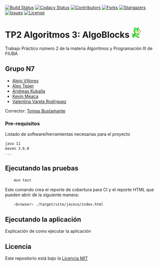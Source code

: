 [![Build Status][build-shield]][build-url]
[![Codacy Status][codacy-shield]][codacy-url]
[![Contributors][contributors-shield]][contributors-url]
[![Forks][forks-shield]][forks-url]
[![Stargazers][stars-shield]][stars-url]
[![Issues][issues-shield]][issues-url]
[![License][license-shield]][license-url]

# TP2 Algoritmos 3: AlgoBlocks <img height="35" src="https://raw.githubusercontent.com/valva-ro/Algo3-TP2-AlgoBlocks/master/logo.png">

Trabajo Práctico número 2 de la materia Algoritmos y Programación III de FIUBA

## Grupo N7
  * [Alejo Villores](https://github.com/alejovillores)
  * [Alex Teper](https://github.com/AlexTeper99)
  * [Andreas Kuballa](https://github.com/AndreasKub)  
  * [Kevin Meaca](https://github.com/root-MKevin)
  * [Valentina Varela Rodriguez](https://github.com/valva-ro)
  

Corrector: [Tomas Bustamante](https://github.com/tomasBustamante) 

### Pre-requisitos

Listado de software/herramientas necesarias para el proyecto

```
java 11
maven 3.6.0
...
```

## Ejecutando las pruebas

```bash
    mvn test
```

Este comando crea el reporte de cobertura para CI y el reporte HTML que pueden abrir de la siguiente manera:

```bash
    <browser> ./target/site/jacoco/index.html
```

## Ejecutando la aplicación

Explicación de como ejecutar la aplicación
 
## Licencia

Este repositorio está bajo la [Licencia MIT][license-url]

[build-shield]: https://api.travis-ci.org/valva-ro/Algo3-TP2-AlgoBlocks.svg?branch=master
[build-url]: https://travis-ci.org/github/valva-ro/Algo3-TP2-AlgoBlocks
[codacy-shield]: https://app.codacy.com/project/badge/Grade/f125e3600adf4ebfa08e4753d97a9f82
[codacy-url]: https://www.codacy.com/gh/valva-ro/algo3-tp2-algoblocks/dashboard?utm_source=github.com&amp;utm_medium=referral&amp;utm_content=valva-ro/algo3-tp2-algoblocks&amp;utm_campaign=Badge_Grade
[contributors-shield]: https://img.shields.io/github/contributors/valva-ro/Algo3-TP2-AlgoBlocks.svg?style=flat-square
[contributors-url]: https://github.com/valva-ro/Algo3-TP2-AlgoBlocks/graphs/contributors
[forks-shield]: https://img.shields.io/github/forks/valva-ro/Algo3-TP2-AlgoBlocks.svg?style=flat-square
[forks-url]: https://github.com/valva-ro/Algo3-TP2-AlgoBlocks/network/members
[stars-shield]: https://img.shields.io/github/stars/valva-ro/Algo3-TP2-AlgoBlocks.svg?style=flat-square
[stars-url]: https://github.com/valva-ro/Algo3-TP2-AlgoBlocks/stargazers
[issues-shield]: https://img.shields.io/github/issues/valva-ro/Algo3-TP2-AlgoBlocks.svg?style=flat-square
[issues-url]: https://github.com/valva-ro/Algo3-TP2-AlgoBlocks/issues
[license-shield]: https://img.shields.io/github/license/valva-ro/Algo3-TP2-AlgoBlocks.svg?style=flat-square
[license-url]: https://github.com/valva-ro/Algo3-TP2-AlgoBlocks/blob/master/LICENSE.md
